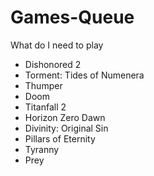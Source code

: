 # Games-Queue
What do I need to play
* Dishonored 2
* Torment: Tides of Numenera
* Thumper
* Doom
* Titanfall 2
* Horizon Zero Dawn
* Divinity: Original Sin
* Pillars of Eternity
* Tyranny
* Prey
